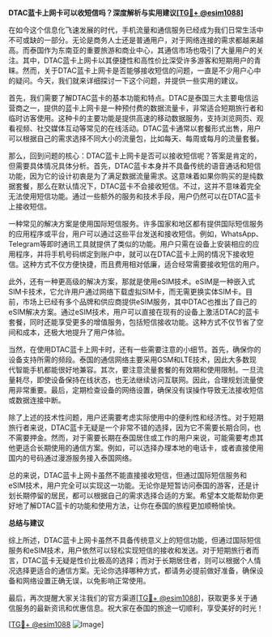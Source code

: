 **DTAC蓝卡上网卡可以收短信吗？深度解析与实用建议[[TG💪+ @esim1088](https://t.me/s/esim1088)]**

在如今这个信息化飞速发展的时代，手机流量和通信服务已经成为我们日常生活中不可或缺的一部分。无论是商务人士还是普通用户，对于网络连接的需求都越来越高。而泰国作为东南亚的重要旅游和商业中心，其通信市场也吸引了大量用户的关注。其中，DTAC蓝卡上网卡以其便捷性和高性价比深受许多游客和短期用户的青睐。然而，关于DTAC蓝卡上网卡是否能够接收短信的问题，一直是不少用户心中的疑问。今天，我们就来详细探讨一下这个问题，并提供一些实用的建议。

首先，我们需要了解DTAC蓝卡的基本功能和特点。DTAC是泰国三大主要电信运营商之一，提供的蓝卡上网卡是一种预付费的数据流量卡，非常适合短期旅行者和临时访客使用。这种卡的主要功能是提供高速的移动数据服务，支持浏览网页、观看视频、社交媒体互动等常见的在线活动。DTAC蓝卡通常以套餐形式出售，用户可以根据自己的需求选择不同大小的流量包，比如每天、每周或每月的流量套餐。

那么，回到问题的核心：DTAC蓝卡上网卡是否可以接收短信呢？答案是肯定的，但需要具体情况具体分析。首先，DTAC蓝卡本身并不具备传统的语音通话和短信功能，因为它的设计初衷是为了满足数据流量需求。这意味着如果你购买的是纯数据套餐，那么在默认情况下，DTAC蓝卡不会接收短信。不过，这并不意味着完全无法使用短信功能。通过一些额外的服务和技术手段，用户仍然可以在DTAC蓝卡上接收短信。

一种常见的解决方案是使用国际短信服务。许多国家和地区都有提供国际短信服务的应用程序或平台，用户可以通过这些平台发送和接收短信。例如，WhatsApp、Telegram等即时通讯工具就提供了类似的功能。用户只需在设备上安装相应的应用程序，并将手机号码绑定到账户中，就可以在DTAC蓝卡上网的情况下接收短信。这种方式不仅方便快捷，而且费用相对低廉，适合经常需要接收短信的用户。

此外，还有一种更高级的解决方案，那就是使用eSIM技术。eSIM是一种嵌入式SIM卡技术，它允许用户通过网络下载虚拟SIM卡，而无需更换实体SIM卡。目前，市场上已经有多个品牌和供应商提供eSIM服务，其中DTAC也推出了自己的eSIM解决方案。通过eSIM技术，用户可以直接在现有的设备上激活DTAC的蓝卡套餐，同时还能享受更多的增值服务，包括短信接收功能。这种方式不仅节省了空间和成本，还极大地提升了用户体验。

当然，在使用DTAC蓝卡上网卡时，还有一些需要注意的小细节。首先，确保你的设备支持所需的频段。泰国的通信网络主要采用GSM和LTE技术，因此大多数现代智能手机都能很好地兼容。其次，要注意流量套餐的有效期和使用限制。一旦流量耗尽，即使设备保持在线状态，也无法继续访问互联网。因此，合理规划流量使用非常重要。最后，定期检查设备的网络设置，确保没有误操作导致无法接收短信或数据连接中断。

除了上述的技术性问题，用户还需要考虑实际使用中的便利性和经济性。对于短期旅行者来说，DTAC蓝卡无疑是一个非常不错的选择，因为它不需要长期合同，也不需要押金。然而，对于需要长期在泰国居住或工作的用户来说，可能需要考虑其他更适合长期使用的通信方案。例如，可以选择办理本地的电话卡，或者直接使用国内的号码通过漫游服务接入泰国网络。

总的来说，DTAC蓝卡上网卡虽然不能直接接收短信，但通过国际短信服务和eSIM技术，用户完全可以实现这一功能。无论你是短暂访问泰国的游客，还是计划长期停留的居民，都可以根据自己的需求选择合适的方案。希望本文能帮助你更好地了解DTAC蓝卡的功能和使用方法，让你在泰国的旅程更加顺畅愉快。

**总结与建议**

综上所述，DTAC蓝卡上网卡虽然不具备传统意义上的短信功能，但通过国际短信服务和eSIM技术，用户依然可以轻松实现短信的接收和发送。对于短期旅行者而言，DTAC蓝卡无疑是性价比极高的选择；而对于长期居住者，则可以根据个人情况选择更适合的通信方案。无论你选择哪种方式，都请务必提前做好准备，确保设备和网络设置正确无误，以免影响正常使用。

最后，再次提醒大家关注我们的官方渠道[[TG💪+ @esim1088](https://t.me/s/esim1088)]，获取更多关于通信服务的最新资讯和优惠信息。祝大家在泰国的旅途一切顺利，享受美好的时光！

[[TG💪+ @esim1088](https://t.me/s/esim1088) ![Image](https://i.postimg.cc/4NQfJmqS/Snipaste-2025-05-13-00-14-12.png)]